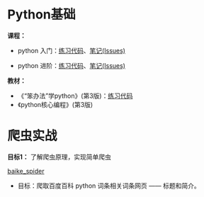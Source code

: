 # Python基础

**课程：**
- python 入门：[练习代码](http://www.imooc.com/u/4228249/course/177/codes)、[笔记(Issues)](https://github.com/magicmai/Python/issues/1)
  
- python 进阶：[练习代码](http://www.imooc.com/u/4228249/course/317/codes)、[笔记(Issues)](https://github.com/magicmai/Python/issues/2)

**教材：**
- 《“笨办法”学python》(第3版)：[练习代码](https://github.com/magicmai/Python/tree/master/%E7%AC%A8%E5%8A%9E%E6%B3%95%E5%AD%A6python)
- 《python核心编程》(第3版)

# 爬虫实战

**目标1：** 了解爬虫原理，实现简单爬虫

[baike_spider](https://github.com/magicmai/Python/tree/master/baike_spider)

- 目标：爬取百度百科 python 词条相关词条网页 —— 标题和简介。
